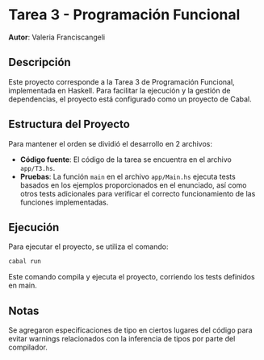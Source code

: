 # Tarea 3 - Programación Funcional

**Autor**: Valeria Franciscangeli

## Descripción

Este proyecto corresponde a la Tarea 3 de Programación Funcional, implementada en Haskell. Para facilitar la ejecución y la gestión de dependencias, el proyecto está configurado como un proyecto de Cabal.

## Estructura del Proyecto
Para mantener el orden se dividió el desarrollo en 2 archivos:
- **Código fuente**: El código de la tarea se encuentra en el archivo `app/T3.hs`.
- **Pruebas**: La función `main` en el archivo `app/Main.hs` ejecuta tests basados en los ejemplos proporcionados en el enunciado, así como otros tests adicionales para verificar el correcto funcionamiento de las funciones implementadas.

## Ejecución

Para ejecutar el proyecto, se utiliza el comando:

```bash
cabal run
```

Este comando compila y ejecuta el proyecto, corriendo los tests definidos en main.

## Notas

Se agregaron especificaciones de tipo en ciertos lugares del código para evitar warnings relacionados con la inferencia de tipos por parte del compilador.